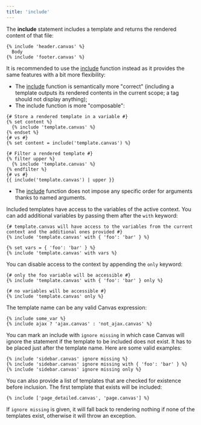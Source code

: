 ```yaml
---
title: 'include'
---
```


The **include** statement includes a template and returns the rendered content of that file:

```twig {% process=false %}
{% include 'header.canvas' %}
  Body
{% include 'footer.canvas' %}
```

It is recommended to use the [include](/docs/canvas/functions/include) function instead as it provides the same features with a bit more flexibility:

- The [include](/docs/canvas/functions/include) function is semantically more "correct" (including a template outputs its rendered contents in the current scope; a tag should not display anything);
- The include function is more "composable":

```twig {% process=false %}
{# Store a rendered template in a variable #}
{% set content %}
  {% include 'template.canvas' %}
{% endset %}
{# vs #}
{% set content = include('template.canvas') %}

{# Filter a rendered template #}
{% filter upper %}
  {% include 'template.canvas' %}
{% endfilter %}
{# vs #}
{{ include('template.canvas') | upper }}
```

- The [include](/docs/canvas/functions/include) function does not impose any specific order for arguments thanks to named arguments.

Included templates have access to the variables of the active context. You can add additional variables by passing them after the `with` keyword:

```twig {% process=false %}
{# template.canvas will have access to the variables from the current context and the additional ones provided #}
{% include 'template.canvas' with { 'foo': 'bar' } %}

{% set vars = { 'foo': 'bar' } %}
{% include 'template.canvas' with vars %}
```

You can disable access to the context by appending the `only` keyword:

```twig {% process=false %}
{# only the foo variable will be accessible #}
{% include 'template.canvas' with { 'foo': 'bar' } only %}
```

```twig {% process=false %}
{# no variables will be accessible #}
{% include 'template.canvas' only %}
```

The template name can be any valid Canvas expression:

```twig {% process=false %}
{% include some_var %}
{% include ajax ? 'ajax.canvas' : 'not_ajax.canvas' %}
```

You can mark an include with `ignore missing` in which case Canvas will ignore the statement if the template to be included does not exist. It has to be placed just after the template name. Here are some valid examples:

```twig {% process=false %}
{% include 'sidebar.canvas' ignore missing %}
{% include 'sidebar.canvas' ignore missing with { 'foo': 'bar' } %}
{% include 'sidebar.canvas' ignore missing only %}
```

You can also provide a list of templates that are checked for existence before inclusion. The first template that exists will be included:

```twig {% process=false %}
{% include ['page_detailed.canvas', 'page.canvas'] %}
```

If `ignore missing` is given, it will fall back to rendering nothing if none of the templates exist, otherwise it will throw an exception.
